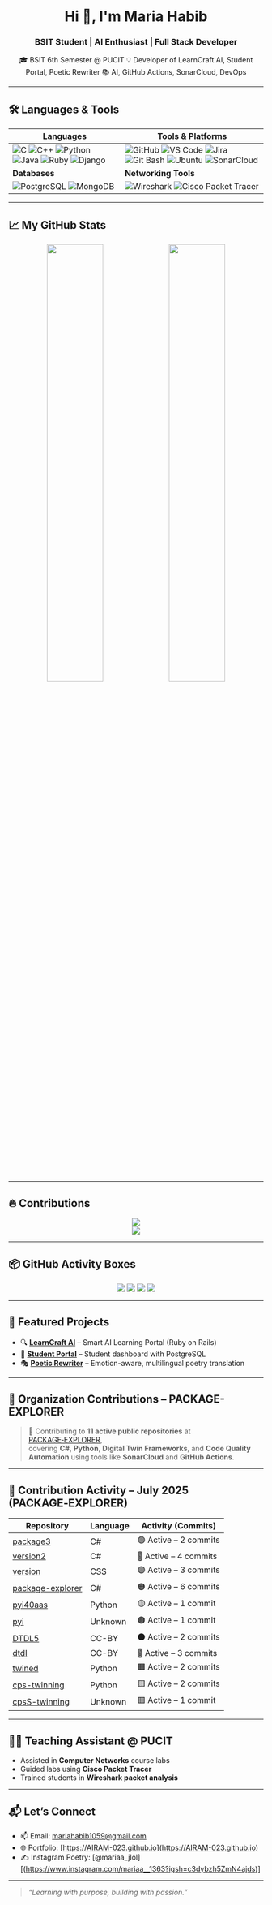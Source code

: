<h1 align="center">Hi 👋, I'm Maria Habib</h1>
<h3 align="center">BSIT Student  | AI Enthusiast | Full Stack Developer</h3>

<p align="center">
🎓 BSIT 6th Semester @ PUCIT  
💡 Developer of LearnCraft AI, Student Portal, Poetic Rewriter  
📚 AI, GitHub Actions, SonarCloud, DevOps  
</p>

---

## 🛠️ Languages & Tools

| Languages | Tools & Platforms |
|----------|-------------------|
| ![C](https://img.shields.io/badge/C-00599C?style=flat-square&logo=c) ![C++](https://img.shields.io/badge/C++-00599C?style=flat-square&logo=c%2B%2B) ![Python](https://img.shields.io/badge/Python-3776AB?style=flat-square&logo=python) ![Java](https://img.shields.io/badge/Java-ED8B00?style=flat-square&logo=java) ![Ruby](https://img.shields.io/badge/Ruby-red?style=flat-square&logo=ruby) ![Django](https://img.shields.io/badge/Django-092E20?style=flat-square&logo=django) | ![GitHub](https://img.shields.io/badge/GitHub-181717?style=flat-square&logo=github) ![VS Code](https://img.shields.io/badge/VSCode-007ACC?style=flat-square&logo=visual-studio-code) ![Jira](https://img.shields.io/badge/Jira-0052CC?style=flat-square&logo=jira) ![Git Bash](https://img.shields.io/badge/Git%20Bash-F05032?style=flat-square&logo=git) ![Ubuntu](https://img.shields.io/badge/Ubuntu-E95420?style=flat-square&logo=ubuntu) ![SonarCloud](https://img.shields.io/badge/SonarCloud-F3702A?style=flat-square&logo=sonarcloud) |
| **Databases** | **Networking Tools** |
| ![PostgreSQL](https://img.shields.io/badge/PostgreSQL-336791?style=flat-square&logo=postgresql) ![MongoDB](https://img.shields.io/badge/MongoDB-47A248?style=flat-square&logo=mongodb) | ![Wireshark](https://img.shields.io/badge/Wireshark-1679A7?style=flat-square&logo=wireshark) ![Cisco Packet Tracer](https://img.shields.io/badge/Cisco_Packet_Tracer-1BA0D7?style=flat-square&logo=cisco) |

---

## 📈 My GitHub Stats

<p align="center">
  <img src="https://github-readme-stats.vercel.app/api?username=AIRAM-023&show_icons=true&theme=gruvbox&hide=issues" width="47%"/>
  <img src="https://github-readme-stats.vercel.app/api/top-langs/?username=AIRAM-023&layout=compact&theme=gruvbox" width="47%"/>
</p>

---

## 🔥 Contributions

<p align="center">
  <img src="https://github-readme-streak-stats.herokuapp.com/?user=AIRAM-023&theme=gruvbox&hide_border=true" />
  <br>
  <img src="https://github-profile-summary-cards.vercel.app/api/cards/profile-details?username=AIRAM-023&theme=gruvbox" />
</p>

---

## 📦 GitHub Activity Boxes

<p align="center">
  <img src="https://github-profile-summary-cards.vercel.app/api/cards/repos-per-language?username=AIRAM-023&theme=gruvbox" />
  <img src="https://github-profile-summary-cards.vercel.app/api/cards/most-commit-language?username=AIRAM-023&theme=gruvbox" />
  <img src="https://github-profile-summary-cards.vercel.app/api/cards/stats?username=AIRAM-023&theme=gruvbox" />
  <img src="https://github-profile-summary-cards.vercel.app/api/cards/productive-time?username=AIRAM-023&theme=gruvbox&utcOffset=+5" />
</p>

---

## 🌟 Featured Projects

- 🔍 [**LearnCraft AI**](https://github.com/AIRAM-023/LearnCraftAI) – Smart AI Learning Portal (Ruby on Rails)
- 📘 [**Student Portal**](https://github.com/AIRAM-023/StudentPortal) – Student dashboard with PostgreSQL
- 🎭 [**Poetic Rewriter**](https://github.com/AIRAM-023/PoeticRewriter) – Emotion-aware, multilingual poetry translation

---

## 🏢 Organization Contributions – PACKAGE-EXPLORER

> 💼 Contributing to **11 active public repositories** at [PACKAGE‑EXPLORER](https://github.com/PACKAGE-EXPLORER),  
> covering **C#**, **Python**, **Digital Twin Frameworks**, and **Code Quality Automation** using tools like **SonarCloud** and **GitHub Actions**.

---

## 📌 Contribution Activity – July 2025 (PACKAGE‑EXPLORER)

| Repository                                                                 | Language | Activity (Commits) |
|----------------------------------------------------------------------------|----------|---------------------|
| [package3](https://github.com/PACKAGE-EXPLORER/package3)                   | C#       | 🟢 Active – 2 commits |
| [version2](https://github.com/PACKAGE-EXPLORER/version2)                   | C#       | 🔵 Active – 4 commits |
| [version](https://github.com/PACKAGE-EXPLORER/version)                     | CSS      | 🟣 Active – 3 commits |
| [package-explorer](https://github.com/PACKAGE-EXPLORER/package-explorer)   | C#       | 🟠 Active – 6 commits |
| [pyi40aas](https://github.com/PACKAGE-EXPLORER/pyi40aas)                   | Python   | 🟡 Active – 1 commit  |
| [pyi](https://github.com/PACKAGE-EXPLORER/pyi)                             | Unknown  | 🟤 Active – 1 commit  |
| [DTDL5](https://github.com/PACKAGE-EXPLORER/DTDL5)                         | CC-BY    | ⚫ Active – 2 commits |
| [dtdl](https://github.com/PACKAGE-EXPLORER/dtdl)                           | CC-BY    | 🔴 Active – 3 commits |
| [twined](https://github.com/PACKAGE-EXPLORER/twined)                       | Python   | 🟧 Active – 2 commits |
| [cps-twinning](https://github.com/PACKAGE-EXPLORER/cps-twinning)           | Python   | 🟨 Active – 2 commits |
| [cpsS-twinning](https://github.com/PACKAGE-EXPLORER/cpsS-twinning)         | Unknown  | 🟥 Active – 1 commit  |

---

## 👩‍🏫 Teaching Assistant @ PUCIT

- Assisted in **Computer Networks** course labs  
- Guided labs using **Cisco Packet Tracer**  
- Trained students in **Wireshark packet analysis**

---

## 📬 Let’s Connect

- 📫 Email: [mariahabib1059@gmail.com](mailto:mariahabib1059@gmail.com)
- 🌐 Portfolio: [https://AIRAM-023.github.io](https://AIRAM-023.github.io)
- ✍️ Instagram Poetry: [@mariaa_jlol][(https://www.instagram.com/mariaa__1363?igsh=c3dybzh5ZmN4ajds)]

---

> *“Learning with purpose, building with passion.”*
